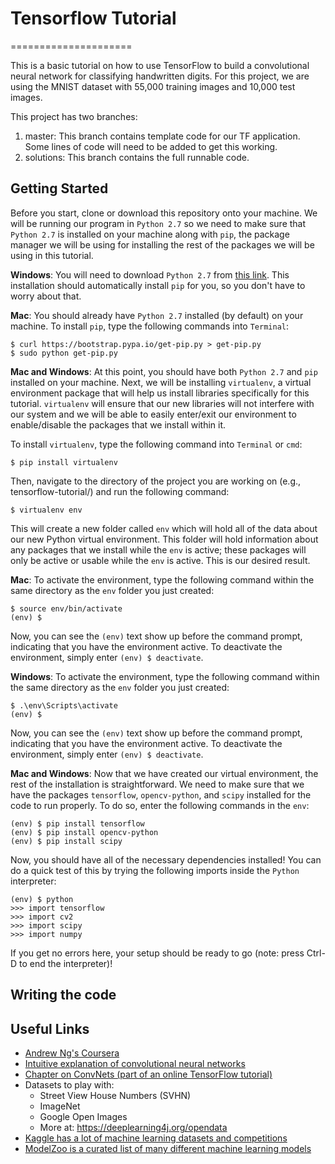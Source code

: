 # Tensorflow Tutorial
=====================

This is a basic tutorial on how to use TensorFlow to build a convolutional neural network for classifying handwritten digits. For this project, we are using the MNIST dataset with 55,000 training images and 10,000 test images.

This project has two branches:
1. master: This branch contains template code for our TF application. Some lines of code will need to be added to get this working.
2. solutions: This branch contains the full runnable code.

## Getting Started
Before you start, clone or download this repository onto your machine. We will be running our program in `Python 2.7` so we need to make sure that `Python 2.7` is installed on your machine along with `pip`, the package manager we will be using for installing the rest of the packages we will be using in this tutorial.

**Windows**: You will need to download `Python 2.7` from [this link](https://www.python.org/downloads/windows/). This installation should automatically install `pip` for you, so you don't have to worry about that.

**Mac**: You should already have `Python 2.7` installed (by default) on your machine. To install `pip`, type the following commands into `Terminal`:
```
$ curl https://bootstrap.pypa.io/get-pip.py > get-pip.py
$ sudo python get-pip.py
```

**Mac and Windows**: At this point, you should have both `Python 2.7` and `pip` installed on your machine. Next, we will be installing `virtualenv`, a virtual environment package that will help us install libraries specifically for this tutorial. `virtualenv` will ensure that our new libraries will not interfere with our system and we will be able to easily enter/exit our environment to enable/disable the packages that we install within it.

To install `virtualenv`, type the following command into `Terminal` or `cmd`:
```
$ pip install virtualenv
```

Then, navigate to the directory of the project you are working on (e.g., tensorflow-tutorial/) and run the following command:
```
$ virtualenv env
```

This will create a new folder called `env` which will hold all of the data about our new Python virtual environment. This folder will hold information about any packages that we install while the `env` is active; these packages will only be active or usable while the `env` is active. This is our desired result.

**Mac**: To activate the environment, type the following command within the same directory as the `env` folder you just created:
```
$ source env/bin/activate
(env) $
```
Now, you can see the `(env)` text show up before the command prompt, indicating that you have the environment active. To deactivate the environment, simply enter `(env) $ deactivate`.

**Windows**: To activate the environment, type the following command within the same directory as the `env` folder you just created:
```
$ .\env\Scripts\activate
(env) $
```
Now, you can see the `(env)` text show up before the command prompt, indicating that you have the environment active. To deactivate the environment, simply enter `(env) $ deactivate`.

**Mac and Windows**: Now that we have created our virtual environment, the rest of the installation is straightforward. We need to make sure that we have the packages `tensorflow`, `opencv-python`, and `scipy` installed for the code to run properly. To do so, enter the following commands in the `env`:
```
(env) $ pip install tensorflow
(env) $ pip install opencv-python
(env) $ pip install scipy
```

Now, you should have all of the necessary dependencies installed! You can do a quick test of this by trying the following imports inside the `Python` interpreter:
```
(env) $ python
>>> import tensorflow
>>> import cv2
>>> import scipy
>>> import numpy
```

If you get no errors here, your setup should be ready to go (note: press Ctrl-D to end the interpreter)!

## Writing the code


## Useful Links
* [Andrew Ng's Coursera](https://www.coursera.org/learn/machine-learning)
* [Intuitive explanation of convolutional neural networks](https://ujjwalkarn.me/2016/08/11/intuitive-explanation-convnets/)
* [Chapter on ConvNets (part of an online TensorFlow tutorial)](https://www.safaribooksonline.com/library/view/learning-tensorflow/9781491978504/ch04.html)
* Datasets to play with:
    * Street View House Numbers (SVHN)
    * ImageNet
    * Google Open Images
    * More at: <https://deeplearning4j.org/opendata>
* [Kaggle has a lot of machine learning datasets and competitions](https://www.kaggle.com)
* [ModelZoo is a curated list of many different machine learning models](https://github.com/BVLC/caffe/wiki/Model-Zoo)
